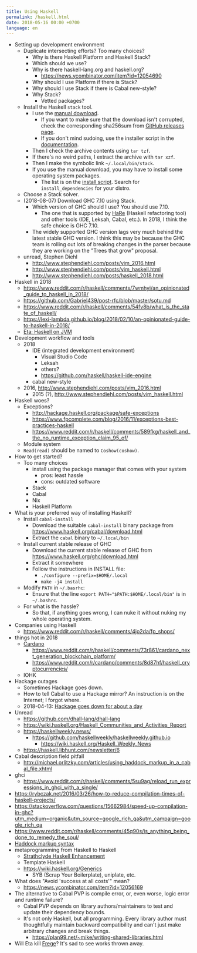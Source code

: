 ```yaml
---
title: Using Haskell
permalink: /haskell.html
date: 2018-05-16 00:00 +0700
language: en
---
```


- Setting up development environment
    - Duplicate intersecting efforts?
    Too many choices?
        - Why is there Haskell Platform and Haskell Stack?
        - Which should we use?
        - Why is there haskell-lang.org and haskell.org?
            - https://news.ycombinator.com/item?id=12054690
        - Why should I use Platform if there is Stack?
        - Why should I use Stack if there is Cabal new-style?
        - Why Stack?
            - Vetted packages?
    - Install the Haskell `stack` tool.
        - I use the [manual download](https://docs.haskellstack.org/en/stable/install_and_upgrade/#linux).
            - If you want to make sure that the download isn't corrupted, check the corresponding sha256sum from [GitHub releases page](https://github.com/commercialhaskell/stack/releases/).
            - If you don't mind sudoing, use the installer script in the [documentation](https://docs.haskellstack.org/en/stable/README/).
        - Then I check the archive contents using `tar tzf`.
        - If there's no weird paths, I extract the archive with `tar xzf`.
        - Then I make the symbolic link `~/.local/bin/stack`.
        - If you use the manual download, you may have to install some operating system packages.
            - The list is on the [install script](https://get.haskellstack.org/).
            Search for `install_dependencies` for your distro.
    - Choose a Stack solver.
    - (2018-08-07) Download GHC 7.10 using Stack.
        - Which version of GHC should I use?
        You should use 7.10.
            - The one that is supported by [HaRe](http://hackage.haskell.org/package/HaRe) (Haskell refactoring tool) and other tools (IDE, Leksah, Cabal, etc.).
            In 2018, I think the safe choice is GHC 7.10.
        - The widely supported GHC version lags very much behind the latest stable GHC version.
        I think this may be because the GHC team is rolling out lots of breaking changes in the parser because they are working on the "Trees that grow" proposal.
    - unread, Stephen Diehl
        - http://www.stephendiehl.com/posts/vim_2016.html
        - http://www.stephendiehl.com/posts/vim_haskell.html
        - http://www.stephendiehl.com/posts/haskell_2018.html
- Haskell in 2018
    - https://www.reddit.com/r/haskell/comments/7wmhyi/an_opinionated_guide_to_haskell_in_2018/
    - https://github.com/Gabriel439/post-rfc/blob/master/sotu.md
    - https://www.reddit.com/r/haskell/comments/54fv8b/what_is_the_state_of_haskell/
    - https://lexi-lambda.github.io/blog/2018/02/10/an-opinionated-guide-to-haskell-in-2018/
    - [Eta: Haskell on JVM](https://eta-lang.org/)
- Development workflow and tools
    - 2018
        - IDE (integrated development environment)
            - Visual Studio Code
            - Leksah
            - others?
            - https://github.com/haskell/haskell-ide-engine
        - cabal new-style
    - 2016, http://www.stephendiehl.com/posts/vim_2016.html
        - 2015 (?), http://www.stephendiehl.com/posts/vim_haskell.html
- Haskell woes?
    - Exceptions?
        - http://hackage.haskell.org/package/safe-exceptions
        - https://www.fpcomplete.com/blog/2016/11/exceptions-best-practices-haskell
        - https://www.reddit.com/r/haskell/comments/589fkg/haskell_and_the_no_runtime_exception_claim_95_of/
    - Module system
    - `Read(read)` should be named to `Coshow(coshow)`.
- How to get started?
    - Too many choices
        - install using the package manager that comes with your system
            - pros: least hassle
            - cons: outdated software
        - Stack
        - Cabal
        - Nix
        - Haskell Platform
- What is your preferred way of installing Haskell?
    - Install `cabal-install`
        - Download the suitable `cabal-install` binary package from https://www.haskell.org/cabal/download.html
        - Extract the `cabal` binary to `~/.local/bin`
    - Install current stable release of GHC
        - Download the current stable release of GHC from https://www.haskell.org/ghc/download.html
        - Extract it somewhere
        - Follow the instructions in INSTALL file:
            - `./configure --prefix=$HOME/.local`
            - `make -j4 install`
    - Modify `PATH` in `~/.basrhc`:
        - Ensure that the line `export PATH="$PATH:$HOME/.local/bin"` is in `~/.bashrc`.
    - For what is the hassle?
        - So that, if anything goes wrong, I can nuke it without nuking my whole operating system.
- Companies using Haskell
    - https://www.reddit.com/r/haskell/comments/4jo2da/fp_shops/
- things hot in 2018
    - [Cardano](https://cardanofoundation.org/)
        - https://www.reddit.com/r/haskell/comments/73r861/cardano_next_generation_blockchain_platform/
        - https://www.reddit.com/r/cardano/comments/8d87hf/haskell_cryptocurrencies/
    - IOHK
- Hackage outages
    - Sometimes Hackage goes down.
    - How to tell Cabal to use a Hackage mirror?
    An instruction is on the Internet; I forgot where.
    - 2018-04-13: [Hackage goes down for about a day](https://blog.hackage.haskell.org/posts/2018-04-26-downtime.html)
- Unread
    - https://github.com/dhall-lang/dhall-lang
    - https://wiki.haskell.org/Haskell_Communities_and_Activities_Report
    - https://haskellweekly.news/
        - https://github.com/haskellweekly/haskellweekly.github.io
            - https://wiki.haskell.org/Haskell_Weekly_News
    - https://haskell.libhunt.com/newsletter/6
- Cabal description field pitfall
    - http://michael.orlitzky.com/articles/using_haddock_markup_in_a_cabal_file.xhtml
- ghci
    - https://www.reddit.com/r/haskell/comments/5su9ag/reload_run_expressions_in_ghci_with_a_single/
- https://rybczak.net/2016/03/26/how-to-reduce-compilation-times-of-haskell-projects/
- https://stackoverflow.com/questions/15662984/speed-up-compilation-in-ghc?utm_medium=organic&utm_source=google_rich_qa&utm_campaign=google_rich_qa
- https://www.reddit.com/r/haskell/comments/45q90s/is_anything_being_done_to_remedy_the_soul/
- [Haddock markup syntax](https://www.haskell.org/haddock/doc/html/ch03s08.html)
- metaprogramming from Haskell to Haskell
    - [Strathclyde Haskell Enhancement](https://personal.cis.strath.ac.uk/conor.mcbride/pub/she/)
    - Template Haskell
    - https://wiki.haskell.org/Generics
        - SYB (Scrap Your Boilerplate), uniplate, etc.
- What does "Avoid 'success at all costs'" mean?
    - https://news.ycombinator.com/item?id=12056169
- The alternative to Cabal PVP is compile error, or, even worse, logic error and runtime failure?
    - Cabal PVP depends on library authors/maintainers to test and update their dependency bounds.
    - It's not only Haskell, but all programming.
    Every library author must thoughtfully maintain backward compatibility and can't just make arbitrary changes and break things.
        - https://plan99.net/~mike/writing-shared-libraries.html
- Will Eta kill [Frege](https://github.com/Frege/frege)?
It's sad to see works thrown away.
